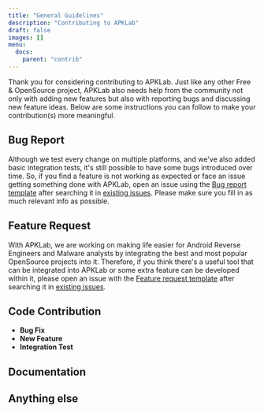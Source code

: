 ```yaml
---
title: "General Guidelines"
description: "Contributing to APKLab"
draft: false
images: []
menu:
  docs:
    parent: "contrib"
---
```


Thank you for considering contributing to APKLab. Just like any other Free & OpenSource project, APKLab also needs help from the community not only with adding new features but also with reporting bugs and discussing new feature ideas. Below are some instructions you can follow to make your contribution(s) more meaningful.

## Bug Report

Although we test every change on multiple platforms, and we've also added basic integration tests, it's still possible to have some bugs introduced over time. So, if you find a feature is not working as expected or face an issue getting something done with APKLab, open an issue using the [Bug report template](https://github.com/APKLab/APKLab/issues/new?template=bug_report.md) after searching it in [existing issues](https://github.com/APKLab/APKLab/issues). Please make sure you fill in as much relevant info as possible.

## Feature Request

With APKLab, we are working on making life easier for Android Reverse Engineers and Malware analysts by integrating the best and most popular OpenSource projects into it. Therefore, if you think there's a useful tool that can be integrated into APKLab or some extra feature can be developed within it, please open an issue with the [Feature request template](https://github.com/APKLab/APKLab/issues/new?template=feature_request.md) after searching it in [existing issues](https://github.com/APKLab/APKLab/issues).

## Code Contribution
- **Bug Fix**
- **New Feature**
- **Integration Test**

## Documentation


## Anything else
